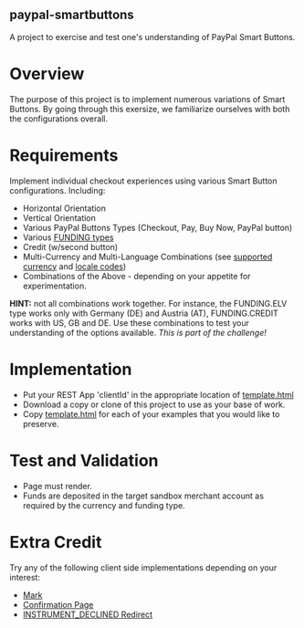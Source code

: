 paypal-smartbuttons
-------------------
A project to exercise and test one's understanding of PayPal Smart Buttons.

# Overview
The purpose of this project is to implement numerous variations of Smart Buttons.  By going through this exersize, we familiarize ourselves with both the configurations overall.

# Requirements
Implement individual checkout experiences using various Smart Button configurations.  Including:
* Horizontal Orientation
* Vertical Orientation
* Various PayPal Buttons Types (Checkout, Pay, Buy Now, PayPal button)
* Various [FUNDING types](https://github.com/paypal/paypal-checkout/blob/master/src/config/constants.js#L122)
* Credit (w/second button)
* Multi-Currency and Multi-Language Combinations (see [supported currency](https://developer.paypal.com/docs/integration/direct/rest/currency-codes/) and [locale codes](https://developer.paypal.com/docs/classic/api/locale_codes/))
* Combinations of the Above - depending on your appetite for experimentation.

**HINT:** not all combinations work together. For instance, the FUNDING.ELV type works only with Germany (DE) and Austria (AT), FUNDING.CREDIT works with US, GB and DE.  Use these combinations to test your understanding of the options available.  *This is part of the challenge!*

# Implementation
* Put your REST App 'clientId' in the appropriate location of [template.html](./template.html)
* Download a copy or clone of this project to use as your base of work.
* Copy [template.html](./template.html) for each of your examples that you would like to preserve.

# Test and Validation
* Page must render.
* Funds are deposited in the target sandbox merchant account as required by the currency and funding type.

# Extra Credit
Try any of the following client side implementations depending on your interest:
* [Mark](https://developer.paypal.com/demo/checkout/#/pattern/mark)
* [Confirmation Page](https://developer.paypal.com/demo/checkout/#/pattern/confirm)
* [INSTRUMENT_DECLINED Redirect](https://developer.paypal.com/docs/integration/direct/express-checkout/integration-jsv4/customize-the-checkout-flow/#redirect-for-an-alternate-funding-source)

